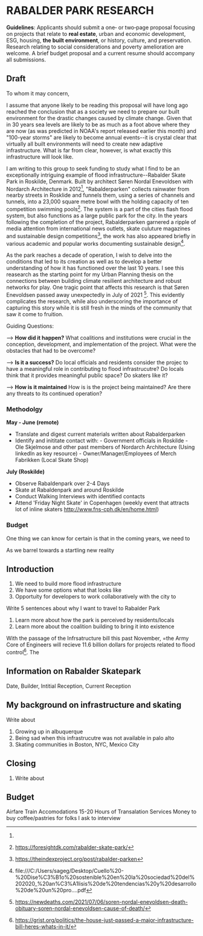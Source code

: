 
# RABALDER PARK RESEARCH

**Guidelines**: Applicants should submit a one‐ or two‐page proposal focusing on projects that relate to **real estate**, urban and economic development, ESG, housing, **the built environment**, or history, culture, and preservation. Research relating to  social considerations and poverty amelioration are welcome. A brief budget proposal and a current resume should accompany all submissions.

##  Draft

To whom it may concern, 

I assume that anyone likely to be reading this proposal will have long ago reached the conclusion that as a society we need to prepare our built environment for the drastic changes caused by climate change. Given that in 30 years sea levels are likely to be as much as a foot above where they are now (as was predicted in NOAA's report released earlier this month) and "100-year storms" are likely to become annual events--it is crystal clear that virtually all built environments will need to create new adaptive infrastructure. What is far from clear, however, is what exactly this infrastructure will look like. 

I am writing to this group to seek funding to study what I find to be an exceptionally intriguing example of flood infrastructure--Rabalder Skate Park in Roskilde, Denmark. Built by architect Søren Nordal Enevoldsen with Nordarch Architecture in 2012[^2], "Rabalderparken" collects rainwater from nearby streets in Rosklide and funnels them, using a series of channels and tunnels, into a 23,000 square metre bowl with the holding capacity of ten competition swimming pools[^4]. The system is a part of the cities flash flood system, but also functions as a large public park for the city. In the years following the completion of the project, Rabalderparken garnered a ripple of media attention from international news outlets, skate culuture magazines and sustainable design competitions[^5], the work has also appeared briefly in various academic and popular works documenting sustainable design[^6].  

As the park reaches a decade of operation, I wish to delve into the conditions that led to its creation as well as to develop a better understanding of how it has functioned over the last 10 years. I see this reasearch as the starting point for my Urban Planning thesis on the connections between building climate resilient architecture and robust networks for play. One tragic point that affects this research is that Søren Enevoldsen passed away unexpectedly in July of 2021 [^3]. This evidently complicates the research, while also underscoring the importance of capturing this story while it is still fresh in the minds of the community that saw it come to fruition. 

Guiding Questions:
 
 --> **How did it happen?** 
What coalitions and institutions were crucial in the conception, development, and implementation of the project. 
What were the obstacles that had to be overcome?
 
 --> **Is it a success?** 
Do local officials and residents consider the projec to have a meaningful role in contributing to flood infrastrucutre?
Do locals think that it provides meaningful public space?
Do skaters like it?

--> **How is it maintained** 
 How is is the project being maintained? 
 Are there any threats to its continued operation?
 


### Methodolgy 

**May - June (remote)** 
- Translate and digest current materials written about Rabalderparken
- Identify and inititate contact with:
      -  Government officials in Roskilde
      -  Ole Skjelmose and other past members of Nordarch Architecture (Using linkedIn as key resource) 
      -  Owner/Manager/Employees of Merch Fabrikken (Local Skate Shop)

**July (Roskilde)** 
- Observe Rabaldenpark over 2-4 Days
- Skate at Rabaldenpark and around Roskilde
- Conduct Walking Interviews with identified contacts
- Attend 'Friday Night Skate' in Copenhagen (weekly event that attracts lot of inline skaters http://www.fns-cph.dk/en/home.html)


### Budget 











One thing we can know for certain is that in the coming years, we need to 






As we barrel towards a startling new reality 

## Introduction
1. We need to build more flood infrastructure
2. We have some options what that looks like
3. Opportuity for developers to work collaboratively with the city to 

Write 5 sentences about why I want to travel to Rabalder Park

1. Learn more about how the park is perceived by residents/locals
2. Learn more about the coalition building to bring it into existence

With the passage of the Infrsatructure bill this past November, =the Army Core of Engineers will recieve 11.6 billion dollars for projects related to flood control[^1]. The  


## Information on Rabalder Skatepark
Date, 
Builder, 
Intitial Reception, 
Current Reception

## My background on infrastructure and skating
Write about 
1. Growing up in albuquerque 
2. Being sad when this infrastrucutre was not available in palo alto
3. Skating communities in Boston, NYC, Mexico City

## Closing
1. Write about 

## Budget
Airfare
Train
Accomodations
15-20 Hours of Transalation Services
Money to buy coffee/pastries for folks I ask to interview 



[^1]:https://grist.org/politics/the-house-just-passed-a-major-infrastructure-bill-heres-whats-in-it/
[^2]:
[^3]:https://newdeaths.com/2021/07/06/soren-nordal-enevoldsen-death-obituary-soren-nordal-enevoldsen-cause-of-death/
[^4]:https://foresightdk.com/rabalder-skate-park/
[^5]: https://theindexproject.org/post/rabalder-parken
[^6]:file:///C:/Users/sageg/Desktop/Cuello%20-%20Dise%C3%B1o%20sostenible%20en%20la%20sociedad%20del%202020_%20an%C3%A1lisis%20de%20tendencias%20y%20desarrollo%20de%20un%20pro....pdf

